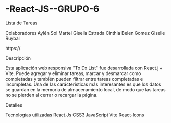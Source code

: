 # -React-JS--GRUPO-6

Lista de Tareas

Colaboradores
Aylén Sol Martel
Gisella Estrada
Cinthia Belen Gomez
Giselle Ruybal

https://


Descripción

Esta aplicación web responsiva "To Do List" fue desarrollada con React.j + Vite. Puede agregar y eliminar tareas, marcar y desmarcar como completadas y también pueden filtrar entre tareas completadas e incompletas.
Una de las carácteristicas más interesantes es que los datos se guardan en la memoria de almacenamiento local, de modo que las tareas no se pierden al cerrar o recargar la página.



Detalles




Tecnologías utilizadas
React.Js
CSS3
JavaScript
Vite
React-Icons
